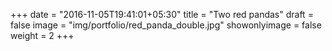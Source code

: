 +++
date = "2016-11-05T19:41:01+05:30"
title = "Two red pandas"
draft = false
image = "img/portfolio/red_panda_double.jpg"
showonlyimage = false
weight = 2
+++